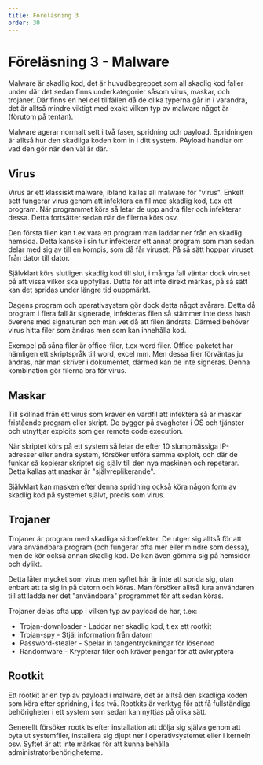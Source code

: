 ```yaml
---
title: Föreläsning 3
order: 30
---
```


# Föreläsning 3 - Malware

Malware är skadlig kod, det är huvudbegreppet som all skadlig kod faller under där det sedan finns underkategorier såsom virus, maskar, och trojaner. Där finns en hel del tillfällen då de olika typerna går in i varandra, det är alltså mindre viktigt med exakt vilken typ av malware något är (förutom på tentan).

Malware agerar normalt sett i två faser, spridning och payload. Spridningen är alltså hur den skadliga koden kom in i ditt system. PAyload handlar om vad den gör när den väl är där.

## Virus

Virus är ett klassiskt malware, ibland kallas all malware för "virus". Enkelt sett fungerar virus genom att infektera en fil med skadlig kod, t.ex ett program. När programmet körs så letar de upp andra filer och infekterar dessa. Detta fortsätter sedan när de filerna körs osv.

Den första filen kan t.ex vara ett program man laddar ner från en skadlig hemsida. Detta kanske i sin tur infekterar ett annat program som man sedan delar med sig av till en kompis, som då får viruset. På så sätt hoppar viruset från dator till dator.

Självklart körs slutligen skadlig kod till slut, i många fall väntar dock viruset på att vissa vilkor ska uppfyllas. Detta för att inte direkt märkas, på så sätt kan det spridas under längre tid ouppmärkt.

Dagens program och operativsystem gör dock detta något svårare. Detta då program i flera fall är signerade, infekteras filen så stämmer inte dess hash överens med signaturen och man vet då att filen ändrats. Därmed behöver virus hitta filer som ändras men som kan innehålla kod.

Exempel på såna filer är office-filer, t.ex word filer. Office-paketet har nämligen ett skriptspråk till word, excel mm. Men dessa filer förväntas ju ändras, när man skriver i dokumentet, därmed kan de inte signeras. Denna kombination gör filerna bra för virus.

## Maskar

Till skillnad från ett virus som kräver en värdfil att infektera så är maskar fristående program eller skript. De bygger på svagheter i OS och tjänster och utnyttjar exploits som ger remote code execution.

När skriptet körs på ett system så letar de efter 10 slumpmässiga IP-adresser eller andra system, försöker utföra samma exploit, och där de funkar så kopierar skriptet sig själv till den nya maskinen och repeterar. Detta kallas att maskar är "självreplikerande".

Självklart kan masken efter denna spridning också köra någon form av skadlig kod på systemet självt, precis som virus.

## Trojaner

Trojaner är program med skadliga sidoeffekter. De utger sig alltså för att vara användbara program (och fungerar ofta mer eller mindre som dessa), men de kör också annan skadlig kod. De kan även gömma sig på hemsidor och dylikt.

Detta låter mycket som virus men syftet här är inte att sprida sig, utan enbart att ta sig in på datorn och köras. Man försöker alltså lura användaren till att ladda ner det "användbara" programmet för att sedan köras.

Trojaner delas ofta upp i vilken typ av payload de har, t.ex:

- Trojan-downloader - Laddar ner skadlig kod, t.ex ett rootkit
- Trojan-spy - Stjäl information från datorn
- Password-stealer - Spelar in tangentryckningar för lösenord
- Randomware - Krypterar filer och kräver pengar för att avkryptera

## Rootkit

Ett rootkit är en typ av payload i malware, det är alltså den skadliga koden som köra efter spridning, i fas två. Rootkits är verktyg för att få fullständiga behörigheter i ett system som sedan kan nyttjas på olika sätt.

Generellt försöker rootkits efter installation att dölja sig själva genom att byta ut systemfiler, installera sig djupt ner i operativsystemet eller i kerneln osv. Syftet är att inte märkas för att kunna behålla administratorbehörigheterna.

